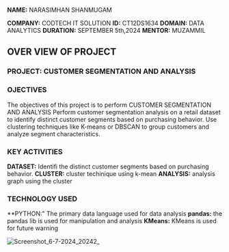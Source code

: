 **NAME:** NARASIMHAN SHANMUGAM

**COMPANY:** CODTECH IT SOLUTION 
**ID:** CT12DS1634 
**DOMAIN:** DATA ANALYTICS 
**DURATION:** SEPTEMBER 5th,2024 
**MENTOR:** MUZAMMIL 
## OVER VIEW OF PROJECT  

### PROJECT: CUSTOMER SEGMENTATION AND ANALYSIS

### OJECTIVES
 The objectives of this project is to perform CUSTOMER SEGMENTATION AND ANALYSIS Perform customer segmentation analysis on a retail dataset to identify distinct customer
segments based on purchasing behavior. Use clustering techniques like K-means or
DBSCAN to group customers and analyze segment characteristics.

### KEY ACTIVITIES 
**DATASET:** Identifi the distinct customer
segments based on purchasing behavior.
**CLUSTER:** cluster techinique using k-mean
**ANALYSIS:** analysis graph using the cluster 
### TECHNOLOGY USED 
**PYTHON:" The primary data language used for data analysis 
**pandas:** the pandas lib is used for manipulation and analysis
**KMeans:** KMeans is used for future warning 

![Screenshot_6-7-2024_20242_](https://github.com/Nabesh123/CODETECH-TASK1/assets/136348129/9bac8ff0-8219-40a2-8bea-a0f5a02c6ecb)
